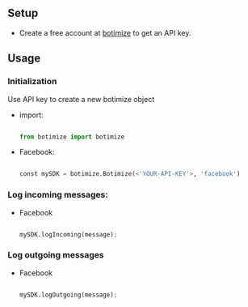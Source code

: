 ## Setup

* Create a free account at [botimize](http://botimize.io) to get an API key.


## Usage

### Initialization

Use API key to create a new botimize object

- import:
	```python

  	from botimize import botimize

  	```

- Facebook:

  ```python

  const mySDK = botimize.Botimize(<'YOUR-API-KEY'>, 'facebook')

  ```

### Log incoming messages:

- Facebook

  ```python
  
  mySDK.logIncoming(message);
  
  ```


### Log outgoing messages

- Facebook

  ```python

  mySDK.logOutgoing(message);

  ```

